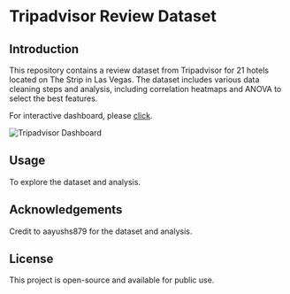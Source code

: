 # Tripadvisor Review Dataset

## Introduction
This repository contains a review dataset from Tripadvisor for 21 hotels located on The Strip in Las Vegas. The dataset includes various data cleaning steps and analysis, including correlation heatmaps and ANOVA to select the best features.

For interactive dashboard, please [click](https://public.tableau.com/views/TripadvisorDashboard_16880278677840/TripadvisorDashboard?:language=en-GB&:sid=&:redirect=auth&:display_count=n&:origin=viz_share_link).

![Tripadvisor Dashboard](https://github.com/user-attachments/assets/de3c4878-a836-4903-bd7f-fb87e14db967)

## Usage
To explore the dataset and analysis.

## Acknowledgements
Credit to aayushs879 for the dataset and analysis.

## License
This project is open-source and available for public use.
